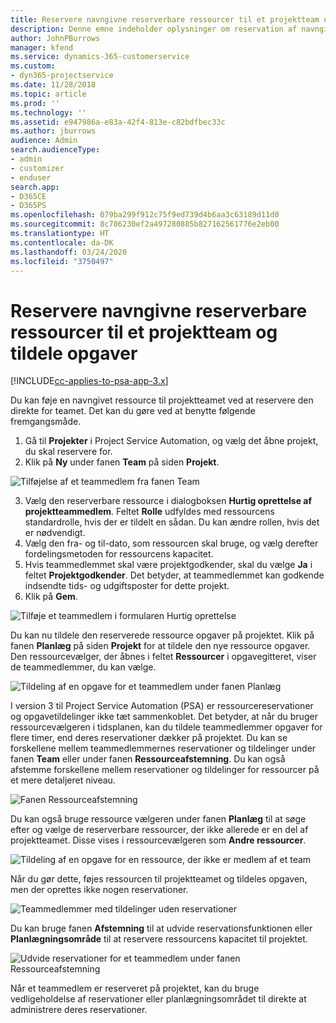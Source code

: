 ```yaml
---
title: Reservere navngivne reserverbare ressourcer til et projektteam og tildele opgaver
description: Denne emne indeholder oplysninger om reservation af navngivne ressourcer til projektteam og deres tildeling af opgaver.
author: JohnPBurrows
manager: kfend
ms.service: dynamics-365-customerservice
ms.custom:
- dyn365-projectservice
ms.date: 11/28/2018
ms.topic: article
ms.prod: ''
ms.technology: ''
ms.assetid: e947986a-e83a-42f4-813e-c82bdfbec33c
ms.author: jburrows
audience: Admin
search.audienceType:
- admin
- customizer
- enduser
search.app:
- D365CE
- D365PS
ms.openlocfilehash: 079ba299f912c75f9ed739d4b6aa3c63189d11d0
ms.sourcegitcommit: 8c786230ef2a497280885b827162561776e2eb00
ms.translationtype: HT
ms.contentlocale: da-DK
ms.lasthandoff: 03/24/2020
ms.locfileid: "3750497"
---
```

# <a name="book-named-bookable-resources-to-a-project-team-and-assign-tasks"></a>Reservere navngivne reserverbare ressourcer til et projektteam og tildele opgaver 

[!INCLUDE[cc-applies-to-psa-app-3.x](../includes/cc-applies-to-psa-app-3x.md)]

Du kan føje en navngivet ressource til projektteamet ved at reservere den direkte for teamet. Det kan du gøre ved at benytte følgende fremgangsmåde.

1. Gå til **Projekter** i Project Service Automation, og vælg det åbne projekt, du skal reservere for.
2. Klik på **Ny** under fanen **Team** på siden **Projekt**. 

![Tilføjelse af et teammedlem fra fanen Team](media/RM-how-to-1.png)

3. Vælg den reserverbare ressource i dialogboksen **Hurtig oprettelse af projektteammedlem**. Feltet **Rolle** udfyldes med ressourcens standardrolle, hvis der er tildelt en sådan. Du kan ændre rollen, hvis det er nødvendigt. 
4. Vælg den fra- og til-dato, som ressourcen skal bruge, og vælg derefter fordelingsmetoden for ressourcens kapacitet. 
5. Hvis teammedlemmet skal være projektgodkender, skal du vælge **Ja** i feltet **Projektgodkender**. Det betyder, at teammedlemmet kan godkende indsendte tids- og udgiftsposter for dette projekt. 
6. Klik på **Gem**.

![Tilføje et teammedlem i formularen Hurtig oprettelse](media/RM-how-to-2.png)


Du kan nu tildele den reserverede ressource opgaver på projektet. Klik på fanen **Planlæg** på siden **Projekt** for at tildele den nye ressource opgaver. Den ressourcevælger, der åbnes i feltet **Ressourcer** i opgavegitteret, viser de teammedlemmer, du kan vælge.

![Tildeling af en opgave for et teammedlem under fanen Planlæg](media/RM-how-to-3.png)

I version 3 til Project Service Automation (PSA) er ressourcereservationer og opgavetildelinger ikke tæt sammenkoblet. Det betyder, at når du bruger ressourcevælgeren i tidsplanen, kan du tildele teammedlemmer opgaver for flere timer, end deres reservationer dækker på projektet.
Du kan se forskellene mellem teammedlemmernes reservationer og tildelinger under fanen **Team** eller under fanen **Ressourceafstemning**. Du kan også afstemme forskellene mellem reservationer og tildelinger for ressourcer på et mere detaljeret niveau.

![Fanen Ressourceafstemning](media/RM-how-to-4.png)

Du kan også bruge ressource vælgeren under fanen **Planlæg** til at søge efter og vælge de reserverbare ressourcer, der ikke allerede er en del af projektteamet. Disse vises i ressourcevælgeren som **Andre ressourcer**.

![Tildeling af en opgave for en ressource, der ikke er medlem af et team](media/RM-how-to-5.png)

Når du gør dette, føjes ressourcen til projektteamet og tildeles opgaven, men der oprettes ikke nogen reservationer.

![Teammedlemmer med tildelinger uden reservationer](media/RM-how-to-6.png)

Du kan bruge fanen **Afstemning** til at udvide reservationsfunktionen eller **Planlægningsområde** til at reservere ressourcens kapacitet til projektet.

![Udvide reservationer for et teammedlem under fanen Ressourceafstemning](media/RM-how-to-7.png)

Når et teammedlem er reserveret på projektet, kan du bruge vedligeholdelse af reservationer eller planlægningsområdet til direkte at administrere deres reservationer.
